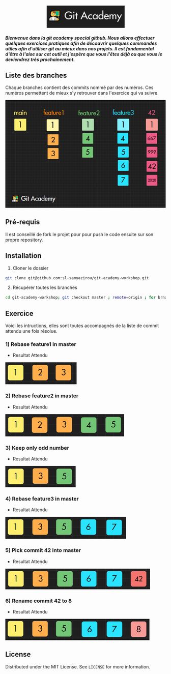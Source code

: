 <p align="center">
    <img src="https://github.com/sl-samyazirou/git-academy-workshop/blob/main/img/logo.png?raw=true" alt="Logo" width="245" height="70">
</p>

##### Bienvenue dans la git academy special github. Nous allons effectuer quelques exercices pratiques afin de découvrir quelques commandes utiles afin d'utiliser git au mieux dans nos projets. Il est fondamental d'être à l'aise sur cet outil et j'espère que vous l'êtes déjà ou que vous le deviendrez très prochainement.

## Liste des branches

Chaque branches contient des commits nommé par des numéros. Ces numéros permettent de mieux s'y retrouver dans l'exercice qui va suivre.

![Branches Screen Shot](https://github.com/sl-samyazirou/git-academy-workshop/blob/main/img/gitbranches.PNG?raw=true "Branches screenshot")

## Pré-requis

Il est conseillé de fork le projet pour pour push le code ensuite sur son propre repository.

## Installation

1. Cloner le dossier

```sh
git clone git@github.com:sl-samyazirou/git-academy-workshop.git
```

2. Récupérer toutes les branches

```sh
cd git-academy-workshop; git checkout master ; remote=origin ; for brname in `git branch -r | grep $remote | grep -v master | grep -v HEAD | awk '{gsub(/^[^\/]+\//,"",$1); print $1}'`; do git branch -D $brname ; git checkout -b $brname $remote/$brname ; done ;
```

## Exercice

Voici les intructions, elles sont toutes accompagnés de la liste de commit attendu une fois résolue.

### 1) Rebase feature1 in master

- Resultat Attendu

![Exercice 1](https://github.com/sl-samyazirou/git-academy-workshop/blob/main/img/1.PNG?raw=true "Exercice 1")

### 2) Rebase feature2 in master

- Resultat Attendu

![Exercice 2](https://github.com/sl-samyazirou/git-academy-workshop/blob/main/img/2.PNG?raw=true "Exercice 2")

### 3) Keep only odd number

- Resultat Attendu

![Exercice 3](https://github.com/sl-samyazirou/git-academy-workshop/blob/main/img/3.PNG?raw=true "Exercice 3")

### 4) Rebase feature3 in master

- Resultat Attendu

![Exercice 4](https://github.com/sl-samyazirou/git-academy-workshop/blob/main/img/4.PNG?raw=true "Exercice 4")

### 5) Pick commit 42 into master

- Resultat Attendu

![Exercice 5](https://github.com/sl-samyazirou/git-academy-workshop/blob/main/img/5.PNG?raw=true "Exercice 5")

### 6) Rename commit 42 to 8

- Resultat Attendu

![Exercice 6](https://github.com/sl-samyazirou/git-academy-workshop/blob/main/img/6.PNG?raw=true "Exercice 6")

## License

Distributed under the MIT License. See `LICENSE` for more information.
